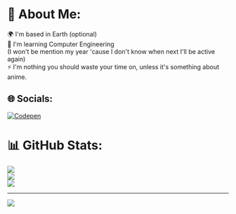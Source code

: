 # 💫 About Me:
🌍  I'm based in Earth (optional)<br>🧠  I'm learning Computer Engineering <br>       (I won't be mention my year 'cause I don't know when next I'll be active again)<br>⚡  I'm nothing you should waste your time on, unless it's something about anime.<br>


## 🌐 Socials:
[![Codepen](https://img.shields.io/badge/Codepen-000000?style=for-the-badge&logo=codepen&logoColor=white)](https://codepen.io/Dwindled_Prodigy) 
# 📊 GitHub Stats:
![](https://github-readme-stats.vercel.app/api?username=Dwindled-Prodigy&theme=vision-friendly-dark&hide_border=false&include_all_commits=false&count_private=false)<br/>
![](https://github-readme-streak-stats.herokuapp.com/?user=Dwindled-Prodigy&theme=vision-friendly-dark&hide_border=false)<br/>
![](https://github-readme-stats.vercel.app/api/top-langs/?username=Dwindled-Prodigy&theme=vision-friendly-dark&hide_border=false&include_all_commits=false&count_private=false&layout=compact)

---
[![](https://visitcount.itsvg.in/api?id=Dwindled-Prodigy&icon=0&color=2)](https://visitcount.itsvg.in)

<!-- Proudly created with GPRM ( https://gprm.itsvg.in ) -->
